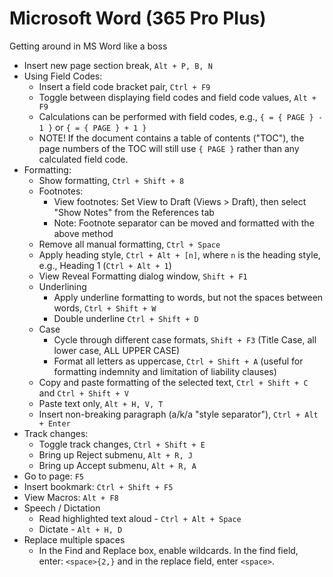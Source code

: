 # Microsoft Word (365 Pro Plus)

Getting around in MS Word like a boss

* Insert new page section break, `Alt + P, B, N`
* Using Field Codes:
  * Insert a field code bracket pair, `Ctrl + F9`
  * Toggle between displaying field codes and field code values, `Alt + F9`
  * Calculations can be performed with field codes, e.g., `{ = { PAGE } - 1 }` or `{ = { PAGE } + 1 }`
  * NOTE! If the document contains a table of contents ("TOC"), the page numbers of the TOC will still use `{ PAGE }` rather than any calculated field code.
* Formatting:
  * Show formatting, `Ctrl + Shift + 8`
  * Footnotes:
    * View footnotes: Set View to Draft (Views > Draft), then select "Show Notes" from the References tab
    * Note: Footnote separator can be moved and formatted with the above method 
  * Remove all manual formatting, `Ctrl + Space`
  * Apply heading style, `Ctrl + Alt + [n]`, where `n` is the heading style, e.g., Heading 1 (`Ctrl + Alt + 1`)
  * View Reveal Formatting dialog window, `Shift + F1`
  * Underlining
    * Apply underline formatting to words, but not the spaces between words, `Ctrl + Shift + W`
    * Double underline `Ctrl + Shift + D`
  * Case
    * Cycle through different case formats, `Shift + F3` (Title Case, all lower case, ALL UPPER CASE)
    * Format all letters as uppercase, `Ctrl + Shift + A` (useful for formatting indemnity and limitation of liability clauses)
  * Copy and paste formatting of the selected text, `Ctrl + Shift + C` and `Ctrl + Shift + V` 
  * Paste text only, `Alt + H, V, T`
  * Insert non-breaking paragraph (a/k/a "style separator"), `Ctrl + Alt + Enter`
* Track changes:
  * Toggle track changes, `Ctrl + Shift + E`
  * Bring up Reject submenu, `Alt + R, J`
  * Bring up Accept submenu, `Alt + R, A`
* Go to page: `F5`
* Insert bookmark: `Ctrl + Shift + F5`
* View Macros: `Alt + F8`
* Speech / Dictation
  * Read highlighted text aloud - `Ctrl + Alt + Space`
  * Dictate - `Alt + H, D`
* Replace multiple spaces
  * In the Find and Replace box, enable wildcards. In the find field, enter: `<space>{2,}` and in the replace field, enter `<space>`. 
